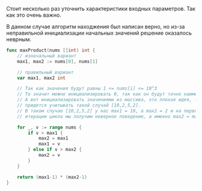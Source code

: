 Стоит несколько раз уточнить характеристики входных параметров. Так как это очень важно.

В данном случае алгоритм находжения был написан верно, но из-за неправильной
инициализации начальных значений решение оказалось неврным.

```go
func maxProduct(nums []int) int {
	// изначальный вариант
	max1, max2 := nums[0], nums[1]

	// правильный вариант
	var max1, max2 int

	// Так как значения будут равны 1 <= nums[i] <= 10^3
	// То значит можно инициализировать 0, так как он будут точно наименьшим.
	// А вот инициализировать значениями из массива, это плохая идея, так как
	// придется учитывать такой случай [10,2,5,2].
	// В таком случае [10,2,5,2] у нас max1 = 10, а max2 = 2 и на первной же
	// итерации цикла мы получим неверное поведение, а имеено max2 = max1 = 10

	for _, v := range nums {
		if v > max1 {
			max2 = max1
			max1 = v
		} else if v > max2 {
			max2 = v
		}
	}

	return (max1-1) * (max2-1)
}
```